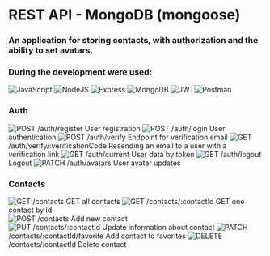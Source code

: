 # REST API - MongoDB (mongoose)

### An application for storing contacts, with authorization and the ability to set avatars.
### During the development were used:

![JavaScript](https://img.shields.io/badge/JavaScript-F7DF1E?style=for-the-badge&logo=javascript&logoColor=black) ![NodeJS](https://img.shields.io/badge/Node.js-43853D?style=for-the-badge&logo=node.js&logoColor=white) ![Express](https://img.shields.io/badge/Express.js-404D59?style=for-the-badge) ![MongoDB](https://img.shields.io/badge/MongoDB-4EA94B?style=for-the-badge&logo=mongodb&logoColor=white) ![JWT](https://img.shields.io/badge/JWT-000000?style=for-the-badge&logo=JSON%20web%20tokens&logoColor=white)![Postman](https://img.shields.io/badge/Postman-FF6C37?style=for-the-badge&logo=Postman&logoColor=white)

### Auth
![POST](https://img.shields.io/badge/POST-F7DF1E?style=for-the-badge&logo=javascript&logoColor=green) /auth/register   User registration
![POST](https://img.shields.io/badge/POST-F7DF1E?style=for-the-badge&logo=javascript&logoColor=green) /auth/login   User authentication
![POST](https://img.shields.io/badge/POST-F7DF1E?style=for-the-badge&logo=javascript&logoColor=green) /auth/verify  Endpoint for verification email
![GET](https://img.shields.io/badge/GET-F7DF1E?style=for-the-badge&logo=javascript&logoColor=blue) /auth/verify/:verificationCode  Resending an email to a user with a verification link
![GET](https://img.shields.io/badge/GET-F7DF1E?style=for-the-badge&logo=javascript&logoColor=blue) /auth/current  User data by token
![GET](https://img.shields.io/badge/GET-F7DF1E?style=for-the-badge&logo=javascript&logoColor=blue) /auth/logout  Logout
![PATCH](https://img.shields.io/badge/PATCH-F7DF1E?style=for-the-badge&logo=javascript&logoColor=grey) /auth/avatars User avatar updates 


### Contacts
![GET](https://img.shields.io/badge/GET-F7DF1E?style=for-the-badge&logo=javascript&logoColor=blue) /contacts  GET all contacts
![GET](https://img.shields.io/badge/GET-F7DF1E?style=for-the-badge&logo=javascript&logoColor=blue) /contacts/:contactId  GET one contact by id  
![POST](https://img.shields.io/badge/POST-F7DF1E?style=for-the-badge&logo=javascript&logoColor=green) /contacts  Add new contact  
![PUT](https://img.shields.io/badge/PUT-F7DF1E?style=for-the-badge&logo=javascript&logoColor=yellow) /contacts/:contactId  Update information about contact
![PATCH](https://img.shields.io/badge/PATCH-F7DF1E?style=for-the-badge&logo=javascript&logoColor=grey) /contacts/:contactId/favorite  Add contact to favorites 
![DELETE](https://img.shields.io/badge/DELETE-F7DF1E?style=for-the-badge&logo=javascript&logoColor=red) /contacts/:contactId Delete contact
